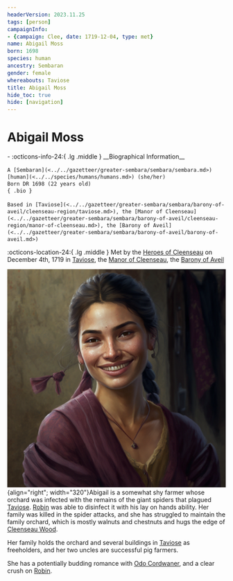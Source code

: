 ```yaml
---
headerVersion: 2023.11.25
tags: [person]
campaignInfo:
- {campaign: Clee, date: 1719-12-04, type: met}
name: Abigail Moss
born: 1698
species: human
ancestry: Sembaran
gender: female
whereabouts: Taviose
title: Abigail Moss
hide_toc: true
hide: [navigation]
---
```

# Abigail Moss
<div class="grid cards ext-narrow-margin ext-one-column" markdown>
- :octicons-info-24:{ .lg .middle } __Biographical Information__

    A [Sembaran](<../../gazetteer/greater-sembara/sembara/sembara.md>) [human](<../../species/humans/humans.md>) (she/her)  
    Born DR 1698 (22 years old)  
    { .bio }

    Based in [Taviose](<../../gazetteer/greater-sembara/sembara/barony-of-aveil/cleenseau-region/taviose.md>), the [Manor of Cleenseau](<../../gazetteer/greater-sembara/sembara/barony-of-aveil/cleenseau-region/manor-of-cleenseau.md>), the [Barony of Aveil](<../../gazetteer/greater-sembara/sembara/barony-of-aveil/barony-of-aveil.md>)
</div>



:octicons-location-24:{ .lg .middle } Met by the [Heroes of Cleenseau](<../pcs/cleenseau/heroes-of-cleenseau.md>) on December 4th, 1719 in [Taviose](<../../gazetteer/greater-sembara/sembara/barony-of-aveil/cleenseau-region/taviose.md>), the [Manor of Cleenseau](<../../gazetteer/greater-sembara/sembara/barony-of-aveil/cleenseau-region/manor-of-cleenseau.md>), the [Barony of Aveil](<../../gazetteer/greater-sembara/sembara/barony-of-aveil/barony-of-aveil.md>)  


![Abilgail Moss](../../assets/abilgail-moss.png){align="right"; width="320"}Abigail is a somewhat shy farmer whose orchard was infected with the remains of the giant spiders that plagued [Taviose](<../../gazetteer/greater-sembara/sembara/barony-of-aveil/cleenseau-region/taviose.md>). [Robin](<../pcs/cleenseau/robin-of-abenfyrd.md>) was able to disinfect it with his lay on hands ability. Her family was killed in the spider attacks, and she has struggled to maintain the family orchard, which is mostly walnuts and chestnuts and hugs the edge of [Cleenseau Wood](<../../gazetteer/greater-sembara/sembara/barony-of-aveil/cleenseau-region/cleenseau-wood.md>).

Her family holds the orchard and several buildings in [Taviose](<../../gazetteer/greater-sembara/sembara/barony-of-aveil/cleenseau-region/taviose.md>) as freeholders, and her two uncles are successful pig farmers.


She has a potentially budding romance with [Odo Cordwaner](<./odo-cordwaner.md>), and a clear crush on [Robin](<../pcs/cleenseau/robin-of-abenfyrd.md>). 


